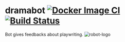 # dramabot [![Docker Image CI](https://github.com/theyellow/dramabot/actions/workflows/docker-image.yml/badge.svg)](https://github.com/theyellow/dramabot/actions/workflows/docker-image.yml) [![Build Status](https://travis-ci.com/theyellow/dramabot.svg?branch=main)](https://travis-ci.com/theyellow/dramabot)

Bot gives feedbacks about playwriting. 
![robot-logo](https://user-images.githubusercontent.com/1415081/110215270-16ade500-7ea9-11eb-8c51-c0768450705d.png)
